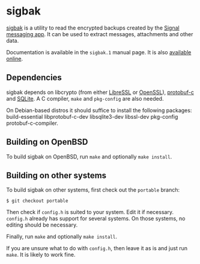 sigbak
======

[sigbak][1] is a utility to read the encrypted backups created by the [Signal
messaging app][2]. It can be used to extract messages, attachments and other
data.

Documentation is available in the `sigbak.1` manual page. It is also [available
online][3].

Dependencies
------------

sigbak depends on libcrypto (from either [LibreSSL][4] or [OpenSSL][5]),
[protobuf-c][6] and [SQLite][7]. A C compiler, `make` and `pkg-config` are also
needed.

On Debian-based distros it should suffice to install the following packages:
build-essential libprotobuf-c-dev libsqlite3-dev libssl-dev pkg-config
protobuf-c-compiler.

Building on OpenBSD
-------------------

To build sigbak on OpenBSD, run `make` and optionally `make install`.

Building on other systems
-------------------------

To build sigbak on other systems, first check out the `portable` branch:

	$ git checkout portable

Then check if `config.h` is suited to your system. Edit it if necessary.
`config.h` already has support for several systems. On those systems, no
editing should be necessary.

Finally, run `make` and optionally `make install`.

If you are unsure what to do with `config.h`, then leave it as is and just run
`make`. It is likely to work fine.

[1]: https://www.kariliq.nl/sigbak/
[2]: https://www.signal.org/
[3]: https://www.kariliq.nl/sigbak/manual.html
[4]: https://www.libressl.org/
[5]: https://www.openssl.org/
[6]: https://github.com/protobuf-c/protobuf-c
[7]: https://www.sqlite.org/
